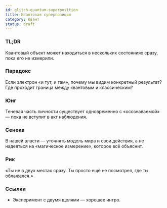 ```yaml
---
id: glitch-quantum-superposition
title: Квантовая суперпозиция
category: Квант
status: draft
---
```


### TL;DR
Квантовый объект может находиться в нескольких состояниях сразу, пока его не измерили.

### Парадокс
Если электрон «и тут, и там», почему мы видим конкретный результат? Где проходит граница между квантовым и классическим?

### Юнг
Теневая часть личности существует одновременно с «осознаваемой» — пока не вступит в акт наблюдения.

### Сенека
В нашей власти — уточнять модель мира и свои действия, а не надеяться на «магическое измерение», которое всё объяснит.

### Рик
«Ты не в двух местах сразу. Ты просто ещё не посмотрел, где ты облажался.»

### Ссылки
- Эксперимент с двумя щелями — хорошее интро.
